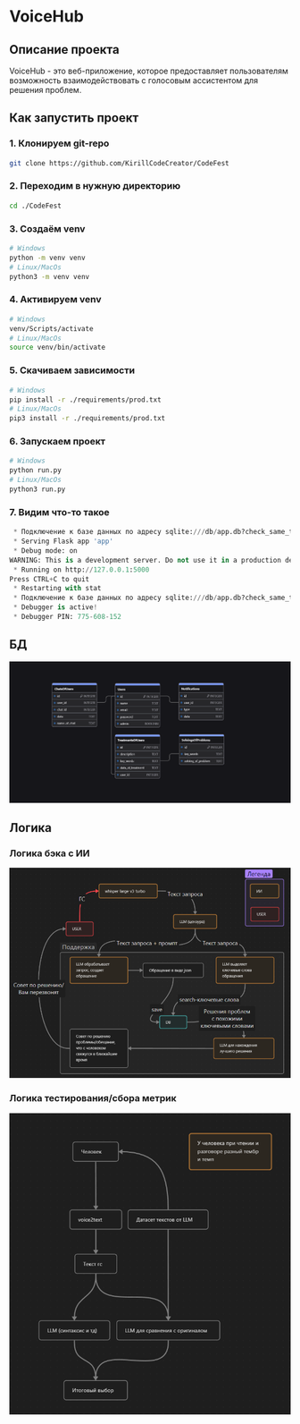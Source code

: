 # VoiceHub

## Описание проекта

VoiceHub - это веб-приложение, которое предоставляет пользователям возможность взаимодействовать с голосовым ассистентом для решения проблем.

## Как запустить проект

### 1. Клонируем git-repo

```bash
git clone https://github.com/KirillCodeCreator/CodeFest
```

### 2. Переходим в нужную директорию

```bash
cd ./CodeFest
```

### 3. Создаём venv

```bash
# Windows
python -m venv venv
# Linux/MacOs
python3 -m venv venv
```

### 4. Активируем venv

```bash
# Windows
venv/Scripts/activate
# Linux/MacOs
source venv/bin/activate
```

### 5. Скачиваем зависимости

```bash
# Windows
pip install -r ./requirements/prod.txt
# Linux/MacOs
pip3 install -r ./requirements/prod.txt
```

### 6. Запускаем проект

```bash
# Windows
python run.py
# Linux/MacOs
python3 run.py
```

### 7. Видим что-то такое

```python
 * Подключение к базе данных по адресу sqlite:///db/app.db?check_same_thread=False
 * Serving Flask app 'app'
 * Debug mode: on
WARNING: This is a development server. Do not use it in a production deployment. Use a production WSGI server instead.
 * Running on http://127.0.0.1:5000
Press CTRL+C to quit
 * Restarting with stat
 * Подключение к базе данных по адресу sqlite:///db/app.db?check_same_thread=False
 * Debugger is active!
 * Debugger PIN: 775-608-152
```

## БД

![БД проекта](VoiceHub.png)

## Логика

### Логика бэка с ИИ

![Логика бэка с ИИ](Логика_бэка_с_ии.png)

### Логика тестирования/сбора метрик

![Логика тестирования/сбора метрик](Логика_тестирования.png)
